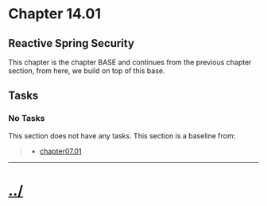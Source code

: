 # Chapter 14.01

## Reactive Spring Security
This chapter is the chapter BASE and continues from the previous
chapter section, from here, we build on top of this base.

## Tasks

### No Tasks
This section does not have any tasks.
This section is a baseline from:
> * [chapter07.01](../../chapter05/chapter05.02/README.md)


---

# [../](../)
